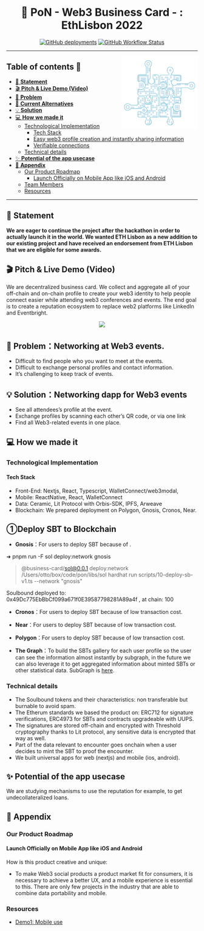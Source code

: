 <!-- markdownlint-configure-file {
  "MD041": false
} -->
<div align="center">

# 🤝 **PoN - Web3 Business Card - : EthLisbon 2022**

[![GitHub deployments](https://img.shields.io/github/deployments/Hackerthonweb3/business-card/production?label=deployment&logo=vercel&style=flat-square&color=00a550&logoColor=00a550)](https://web3card.vercel.app)
[![GitHub Workflow Status](https://img.shields.io/github/workflow/status/Hackerthonweb3/business-card/Build%20Pipeline?logo=github&style=flat-square&color=00a550&logoColor=00a550)](https://github.com/Hackerthonweb3/business-card/actions/workflows/pipeline.yml)


<hr />

<img src="./.github/assets/logo.png" align="right"
     alt="PoN logo" width=200 />

</div>

## Table of contents 📌

-   [🚀 **Statement**](#-statement)
-   [🎬 **Pitch & Live Demo (Video)**](#-pitch--live-demo-video)
-   [💬 **Problem**](#-problem)
-   [💬 **Current Alternatives**](#-current-alternatives)
-   [💡 **Solution**](#-solution)
-   [💻 **How we made it**](#-how-we-made-it)
    -   [Technological Implementation](#technological-implementation)
        -   [Tech Stack](#tech-stack)
        -   [Easy web3 profile creation and instantly sharing information](#easy-web3-profile-creation-and-instantly-sharing-information)
        -   [Verifiable connections](#verifiable-connections)
    -   [Technical details](#technical-details)
-   [✨ **Potential of the app usecase**](#-potential-of-the-app-usecase)
-   [📓 **Appendix**](#-appendix)
    -   [Our Product Roadmap](#our-product-roadmap)
        -   [Launch Officially on Mobile App like iOS and Android](#launch-officially-on-mobile-app-like-ios-and-android)
    -   [Team Members](#team-members)
    -   [Resources](#resources)

<hr />

## 🚀 **Statement**

**We are eager to continue the project after the hackathon in order to actually launch it in the world. We wanted ETH Lisbon as a new addition to our existing project and have received an endorsement from ETH Lisbon that we are eligible for some awards.**

## 🎬 **Pitch & Live Demo (Video)**

We are decentralized business card. We collect and aggregate all of your off-chain and on-chain profile to create your web3 identity to help people connect easier while attending web3 conferences and events. The end goal is to create a reputation ecosystem to replace web2 platforms like LinkedIn and Eventbright.

<p align='center'>
    <a href='https://www.youtube.com/watch?v=cTG88Kcmj1A'>
        <img src="https://cf-templates-abh8ozzw2ksd-ap-northeast-1.s3.ap-northeast-1.amazonaws.com/Screen+Shot+2022-09-25+at+12.02.16+PM.png">
    </a>
</p>

## 💬 **Problem：Networking at Web3 events.**

- Difficult to find people who you want to meet at the events.
- Difficult to exchange personal profiles and contact information.
- It’s challenging to keep track of events.

## 💡 **Solution：Networking dapp for Web3 events**

- See all attendees’s profile at the event.
- Exchange profiles by scanning each other’s QR code, or via one link
- Find all Web3-related events in one place.

## 💻 **How we made it**

### Technological Implementation

#### Tech Stack

-   Front-End: Nextjs, React, Typescript, WalletConnect/web3modal,
-   Mobile: ReactNative, React, WalletConnect
-   Data: Ceramic, Lit Protocol with Orbis-SDK, IPFS, Arweave
-   Blockchain: We prepared deployment on Polygon, Gnosis, Cronos, Near.

## **①Deploy SBT to Blockchain**

- **Gnosis**：For users to deploy SBT because of . []()

➜ pnpm run -F sol deploy:network gnosis 

> @business-card/sol@0.0.1 deploy:network /Users/otto/box/code/pon/libs/sol
> hardhat run scripts/10-deploy-sb-v1.ts --network "gnosis"

Soulbound deployed to: 0x49Dc775EbBbCf099a671f0E39587798281A89a4f , at chain: 100


- **Cronos**：For users to deploy SBT because of low transaction cost. []()

- **Near**：For users to deploy SBT because of low transaction cost. []()

- **Polygon**：For users to deploy SBT because of low transaction cost. []()

- **The Graph**：To build the SBTs gallery for each user profile so the user can see the information almost instantly by subgraph, in the future we can also leverage it to get aggregated information about minted SBTs or other statistical data. SubGraph is [here](https://thegraph.com/studio/subgraph/soulboundimplementation/).


### Technical details

-   The Soulbound tokens and their characteristics: non transferable but burnable to avoid spam.
-   The Etherum standards we based the product on: ERC712 for signature verifications, ERC4973 for SBTs and contracts upgradeable with UUPS.
-   The signatures are stored off-chain and encrypted with Threshold cryptography thanks to Lit protocol, any sensitive data is encrypted that way as well.
-   Part of the data relevant to encounter goes onchain when a user decides to mint the SBT to proof the encounter.
-   We built universal apps for web (nextjs) and mobile (ios, android).

## ✨ **Potential of the app usecase**

We are studying mechanisms to use the reputation for example, to get undecollateralized loans.

## 📓 **Appendix**

### Our Product Roadmap

#### Launch Officially on Mobile App like iOS and Android

How is this product creative and unique:

-   To make Web3 social products a product market fit for consumers, it is necessary to achieve a better UX, and a mobile experience is essential to this. There are only few projects in the industry that are able to combine data portability and mobile.


### Resources

-   [Demo1: Mobile use](https://www.youtube.com/watch?v=cTG88Kcmj1A)
